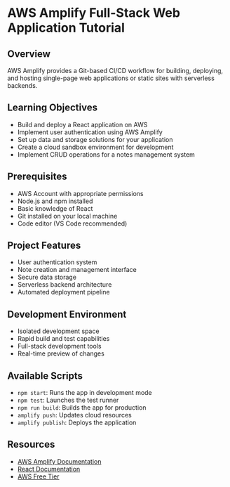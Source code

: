 # AWS Amplify Full-Stack Web Application Tutorial

## Overview

AWS Amplify provides a Git-based CI/CD workflow for building, deploying, and hosting single-page web applications or static sites with serverless backends.

## Learning Objectives

- Build and deploy a React application on AWS
- Implement user authentication using AWS Amplify
- Set up data and storage solutions for your application
- Create a cloud sandbox environment for development
- Implement CRUD operations for a notes management system

## Prerequisites

- AWS Account with appropriate permissions
- Node.js and npm installed
- Basic knowledge of React
- Git installed on your local machine
- Code editor (VS Code recommended)

## Project Features

- User authentication system
- Note creation and management interface
- Secure data storage
- Serverless backend architecture
- Automated deployment pipeline

## Development Environment

- Isolated development space
- Rapid build and test capabilities
- Full-stack development tools
- Real-time preview of changes


## Available Scripts

- `npm start`: Runs the app in development mode
- `npm test`: Launches the test runner
- `npm run build`: Builds the app for production
- `amplify push`: Updates cloud resources
- `amplify publish`: Deploys the application

## Resources

- [AWS Amplify Documentation](https://docs.amplify.aws/)
- [React Documentation](https://reactjs.org/)
- [AWS Free Tier](https://aws.amazon.com/free/)
